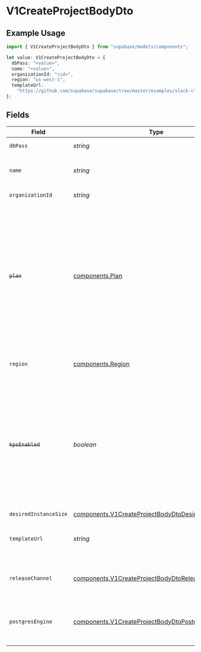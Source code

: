 # V1CreateProjectBodyDto

## Example Usage

```typescript
import { V1CreateProjectBodyDto } from "supabase/models/components";

let value: V1CreateProjectBodyDto = {
  dbPass: "<value>",
  name: "<value>",
  organizationId: "<id>",
  region: "us-west-1",
  templateUrl:
    "https://github.com/supabase/supabase/tree/master/examples/slack-clone/nextjs-slack-clone",
};
```

## Fields

| Field                                                                                                                                                                                                      | Type                                                                                                                                                                                                       | Required                                                                                                                                                                                                   | Description                                                                                                                                                                                                | Example                                                                                                                                                                                                    |
| ---------------------------------------------------------------------------------------------------------------------------------------------------------------------------------------------------------- | ---------------------------------------------------------------------------------------------------------------------------------------------------------------------------------------------------------- | ---------------------------------------------------------------------------------------------------------------------------------------------------------------------------------------------------------- | ---------------------------------------------------------------------------------------------------------------------------------------------------------------------------------------------------------- | ---------------------------------------------------------------------------------------------------------------------------------------------------------------------------------------------------------- |
| `dbPass`                                                                                                                                                                                                   | *string*                                                                                                                                                                                                   | :heavy_check_mark:                                                                                                                                                                                         | Database password                                                                                                                                                                                          |                                                                                                                                                                                                            |
| `name`                                                                                                                                                                                                     | *string*                                                                                                                                                                                                   | :heavy_check_mark:                                                                                                                                                                                         | Name of your project, should not contain dots                                                                                                                                                              |                                                                                                                                                                                                            |
| `organizationId`                                                                                                                                                                                           | *string*                                                                                                                                                                                                   | :heavy_check_mark:                                                                                                                                                                                         | Slug of your organization                                                                                                                                                                                  |                                                                                                                                                                                                            |
| ~~`plan`~~                                                                                                                                                                                                 | [components.Plan](../../models/components/plan.md)                                                                                                                                                         | :heavy_minus_sign:                                                                                                                                                                                         | : warning: ** DEPRECATED **: This will be removed in a future release, please migrate away from it as soon as possible.<br/><br/>Subscription Plan is now set on organization level and is ignored in this request |                                                                                                                                                                                                            |
| `region`                                                                                                                                                                                                   | [components.Region](../../models/components/region.md)                                                                                                                                                     | :heavy_check_mark:                                                                                                                                                                                         | Region you want your server to reside in                                                                                                                                                                   |                                                                                                                                                                                                            |
| ~~`kpsEnabled`~~                                                                                                                                                                                           | *boolean*                                                                                                                                                                                                  | :heavy_minus_sign:                                                                                                                                                                                         | : warning: ** DEPRECATED **: This will be removed in a future release, please migrate away from it as soon as possible.<br/><br/>This field is deprecated and is ignored in this request                   |                                                                                                                                                                                                            |
| `desiredInstanceSize`                                                                                                                                                                                      | [components.V1CreateProjectBodyDtoDesiredInstanceSize](../../models/components/v1createprojectbodydtodesiredinstancesize.md)                                                                               | :heavy_minus_sign:                                                                                                                                                                                         | N/A                                                                                                                                                                                                        |                                                                                                                                                                                                            |
| `templateUrl`                                                                                                                                                                                              | *string*                                                                                                                                                                                                   | :heavy_minus_sign:                                                                                                                                                                                         | Template URL used to create the project from the CLI.                                                                                                                                                      | https://github.com/supabase/supabase/tree/master/examples/slack-clone/nextjs-slack-clone                                                                                                                   |
| `releaseChannel`                                                                                                                                                                                           | [components.V1CreateProjectBodyDtoReleaseChannel](../../models/components/v1createprojectbodydtoreleasechannel.md)                                                                                         | :heavy_minus_sign:                                                                                                                                                                                         | Release channel. If not provided, GA will be used.                                                                                                                                                         |                                                                                                                                                                                                            |
| `postgresEngine`                                                                                                                                                                                           | [components.V1CreateProjectBodyDtoPostgresEngine](../../models/components/v1createprojectbodydtopostgresengine.md)                                                                                         | :heavy_minus_sign:                                                                                                                                                                                         | Postgres engine version. If not provided, the latest version will be used.                                                                                                                                 |                                                                                                                                                                                                            |